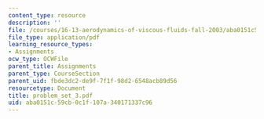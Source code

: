 ```yaml
---
content_type: resource
description: ''
file: /courses/16-13-aerodynamics-of-viscous-fluids-fall-2003/aba0151c59cb0c1f107a340171337c96_problem_set_3.pdf
file_type: application/pdf
learning_resource_types:
- Assignments
ocw_type: OCWFile
parent_title: Assignments
parent_type: CourseSection
parent_uid: fbde3dc2-de9f-7f1f-98d2-6548acb89d56
resourcetype: Document
title: problem_set_3.pdf
uid: aba0151c-59cb-0c1f-107a-340171337c96
---
```

